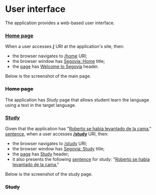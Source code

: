 # User interface

The application provides a web-based user interface.

### [Home page](-)

When a user accesses **[/](- "load(#TEXT)")** URI at the application's
site, then:

* the browser navigates to [/home](- "?=uri") URI;
* the browser window has [Segovia: Home](- "?=title") title;
* the [page](- "#page=body") has
  [Welcome to Segovia](- "?=text(pageHeader(#page))") header.

Below is the screenshot of the main page.

<span cx:screenshot=""></span>

### ~~Home page~~

The application has _Study_ page that allows student learn the
language using a text in the target language.

### [Study](-)

Given that the application has
"[Roberto se había levantado de la cama.](- "#sentence")"
[sentence](- "store('es', #sentence)"), when a user accesses
**[/study](- "load(#TEXT)")** URI, then:

* the browser navigates to [/study](- "?=uri") URI;
* the browser window has [Segovia: Study](- "?=title") title;
* the [page](- "#page=body") has [Study](- "?=text(pageHeader(#page))")
  header;
* it also presents the following
  [sentence](- "#sentence=text(activeSentence(#page))") for study:
  "[Roberto se había levantado de la cama.](- "?=contains(#sentence, #TEXT)")"

Below is the screenshot of the study page.

<span cx:screenshot=""></span>

### ~~Study~~
